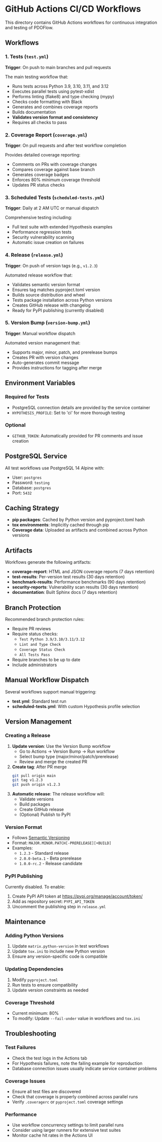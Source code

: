 # GitHub Actions CI/CD Workflows

This directory contains GitHub Actions workflows for continuous integration and testing of PDOFlow.

## Workflows

### 1. Tests (`test.yml`)
**Trigger**: On push to main branches and pull requests

The main testing workflow that:
- Runs tests across Python 3.9, 3.10, 3.11, and 3.12
- Executes parallel tests using pytest-xdist
- Performs linting (flake8) and type checking (mypy)
- Checks code formatting with Black
- Generates and combines coverage reports
- Builds documentation
- **Validates version format and consistency**
- Requires all checks to pass

### 2. Coverage Report (`coverage.yml`)
**Trigger**: On pull requests and after test workflow completion

Provides detailed coverage reporting:
- Comments on PRs with coverage changes
- Compares coverage against base branch
- Generates coverage badges
- Enforces 80% minimum coverage threshold
- Updates PR status checks

### 3. Scheduled Tests (`scheduled-tests.yml`)
**Trigger**: Daily at 2 AM UTC or manual dispatch

Comprehensive testing including:
- Full test suite with extended Hypothesis examples
- Performance regression tests
- Security vulnerability scanning
- Automatic issue creation on failures

### 4. Release (`release.yml`)
**Trigger**: On push of version tags (e.g., `v1.2.3`)

Automated release workflow that:
- Validates semantic version format
- Ensures tag matches pyproject.toml version
- Builds source distribution and wheel
- Tests package installation across Python versions
- Creates GitHub release with changelog
- Ready for PyPI publishing (currently disabled)

### 5. Version Bump (`version-bump.yml`)
**Trigger**: Manual workflow dispatch

Automated version management that:
- Supports major, minor, patch, and prerelease bumps
- Creates PR with version changes
- Auto-generates commit message
- Provides instructions for tagging after merge

## Environment Variables

### Required for Tests
- PostgreSQL connection details are provided by the service container
- `HYPOTHESIS_PROFILE`: Set to 'ci' for more thorough testing

### Optional
- `GITHUB_TOKEN`: Automatically provided for PR comments and issue creation

## PostgreSQL Service

All test workflows use PostgreSQL 14 Alpine with:
- User: `postgres`
- Password: `testing`
- Database: `postgres`
- Port: `5432`

## Caching Strategy

- **pip packages**: Cached by Python version and pyproject.toml hash
- **tox environments**: Implicitly cached through pip
- **Coverage data**: Uploaded as artifacts and combined across Python versions

## Artifacts

Workflows generate the following artifacts:
- **coverage-report**: HTML and JSON coverage reports (7 days retention)
- **test-results**: Per-version test results (30 days retention)
- **benchmark-results**: Performance benchmarks (90 days retention)
- **security-reports**: Vulnerability scan results (30 days retention)
- **documentation**: Built Sphinx docs (7 days retention)

## Branch Protection

Recommended branch protection rules:
- Require PR reviews
- Require status checks:
  - `Test Python 3.9/3.10/3.11/3.12`
  - `Lint and Type Check`
  - `Coverage Status Check`
  - `All Tests Pass`
- Require branches to be up to date
- Include administrators

## Manual Workflow Dispatch

Several workflows support manual triggering:
- **test.yml**: Standard test run
- **scheduled-tests.yml**: With custom Hypothesis profile selection

## Version Management

### Creating a Release
1. **Update version**: Use the Version Bump workflow
   - Go to Actions → Version Bump → Run workflow
   - Select bump type (major/minor/patch/prerelease)
   - Review and merge the created PR
2. **Create tag**: After PR merge
   ```bash
   git pull origin main
   git tag v1.2.3
   git push origin v1.2.3
   ```
3. **Automatic release**: The release workflow will:
   - Validate versions
   - Build packages
   - Create GitHub release
   - (Optional) Publish to PyPI

### Version Format
- Follows [Semantic Versioning](https://semver.org/)
- Format: `MAJOR.MINOR.PATCH[-PRERELEASE][+BUILD]`
- Examples:
  - `1.2.3` - Standard release
  - `2.0.0-beta.1` - Beta prerelease
  - `1.0.0-rc.2` - Release candidate

### PyPI Publishing
Currently disabled. To enable:
1. Create PyPI API token at https://pypi.org/manage/account/token/
2. Add as repository secret: `PYPI_API_TOKEN`
3. Uncomment the publishing step in `release.yml`

## Maintenance

### Adding Python Versions
1. Update `matrix.python-version` in test workflows
2. Update `tox.ini` to include new Python version
3. Ensure any version-specific code is compatible

### Updating Dependencies
1. Modify `pyproject.toml`
2. Run tests to ensure compatibility
3. Update version constraints as needed

### Coverage Threshold
- Current minimum: 80%
- To modify: Update `--fail-under` value in workflows and `tox.ini`

## Troubleshooting

### Test Failures
- Check the test logs in the Actions tab
- For Hypothesis failures, note the failing example for reproduction
- Database connection issues usually indicate service container problems

### Coverage Issues
- Ensure all test files are discovered
- Check that coverage is properly combined across parallel runs
- Verify `.coveragerc` or `pyproject.toml` coverage settings

### Performance
- Use workflow concurrency settings to limit parallel runs
- Consider using larger runners for extensive test suites
- Monitor cache hit rates in the Actions UI
